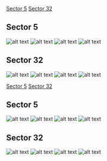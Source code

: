 [Sector 5](#sector5)
[Sector 32](#sector32)

<a name = "sector5"></a>
## Sector 5
![alt text](/tt/HATS-05_Sector_5/HATS-05_Sector_5_a_TimeSeries.png)
![alt text](/tt/HATS-05_Sector_5/HATS-05_Sector_5_b_FoldedLightCurve.png)
![alt text](/tt/HATS-05_Sector_5/HATS-05_Sector_5_b_IndividualTransitsWithFit.png)
![alt text](/tt/HATS-05_Sector_5/HATS-05_Sector_5_c_TimingResiduals.png)

<a name = "sector32"></a>
## Sector 32
![alt text](/tt/HATS-05_Sector_32/HATS-05_Sector_32_a_TimeSeries.png)
![alt text](/tt/HATS-05_Sector_32/HATS-05_Sector_32_b_FoldedLightCurve.png)
![alt text](/tt/HATS-05_Sector_32/HATS-05_Sector_32_b_IndividualTransitsWithFit.png)
![alt text](/tt/HATS-05_Sector_32/HATS-05_Sector_32_c_TimingResiduals.png)

[Sector 5](#sector5)
[Sector 32](#sector32)

<a name = "sector5"></a>
## Sector 5
![alt text](/tt/HATS-05_Sector_5/HATS-05_Sector_5_a_TimeSeries.png)
![alt text](/tt/HATS-05_Sector_5/HATS-05_Sector_5_b_FoldedLightCurve.png)
![alt text](/tt/HATS-05_Sector_5/HATS-05_Sector_5_b_IndividualTransitsWithFit.png)
![alt text](/tt/HATS-05_Sector_5/HATS-05_Sector_5_c_TimingResiduals.png)

<a name = "sector32"></a>
## Sector 32
![alt text](/tt/HATS-05_Sector_32/HATS-05_Sector_32_a_TimeSeries.png)
![alt text](/tt/HATS-05_Sector_32/HATS-05_Sector_32_b_FoldedLightCurve.png)
![alt text](/tt/HATS-05_Sector_32/HATS-05_Sector_32_b_IndividualTransitsWithFit.png)
![alt text](/tt/HATS-05_Sector_32/HATS-05_Sector_32_c_TimingResiduals.png)

